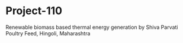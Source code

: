 # Project-110
Renewable biomass based thermal energy generation by Shiva Parvati Poultry Feed, Hingoli, Maharashtra
